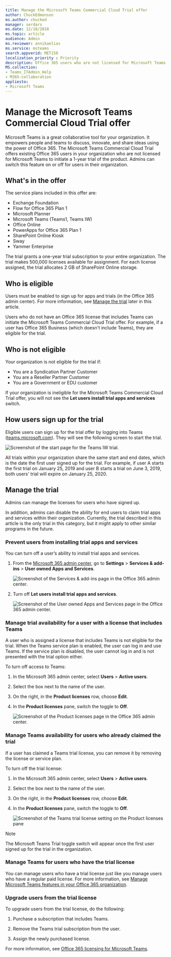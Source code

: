 ```yaml
---
title: Manage the Microsoft Teams Commercial Cloud Trial offer
author: ChuckEdmonson
ms.author: chucked
manager: serdars
ms.date: 12/10/2018
ms.topic: article
audience: Admin
ms.reviewer: annikaelias
ms.service: msteams
search.appverid: MET150
localization_priority : Priority
description: Office 365 users who are not licensed for Microsoft Teams can initiate a 1-year trial of Teams.
MS.collection: 
- Teams_ITAdmin_Help
- M365-collaboration
appliesto: 
- Microsoft Teams
---
```


Manage the Microsoft Teams Commercial Cloud Trial offer
=======================================================

Microsoft Teams is a great collaborative tool for your organization. It empowers people and teams to discuss, innovate, and share ideas using the power of Office 365. The Microsoft Teams Commercial Cloud Trial offers existing Office 365 users in your organization who are not licensed for Microsoft Teams to initiate a 1-year trial of the product. Admins can switch this feature on or off for users in their organization.

## What's in the offer

The service plans included in this offer are:

- Exchange Foundation
- Flow for Office 365 Plan 1
- Microsoft Planner
- Microsoft Teams (Teams1, Teams IW)
- Office Online
- PowerApps for Office 365 Plan 1
- SharePoint Online Kiosk
- Sway
- Yammer Enterprise

The trial grants a one-year trial subscription to your entire organization. The trial makes 500,000 licenses available for assignment. For each license assigned, the trial allocates 2 GB of SharePoint Online storage. 

## Who is eligible

Users must be enabled to sign up for apps and trials (in the Office 365 admin center). For more information, see [Manage the trial](#manage-the-trial) later in this article. 

Users who do not have an Office 365 license that includes Teams can initiate the Microsoft Teams Commercial Cloud Trial offer. For example, if a user has Office 365 Business (which doesn't include Teams), they are eligible for the trial.

## Who is not eligible

Your organization is not eligible for the trial if: 

- You are a Syndication Partner Customer
- You are a Reseller Partner Customer
- You are a Government or EDU customer

If your organization is ineligible for the Microsoft Teams Commercial Cloud Trial offer, you will not see the **Let users install trial apps and services** switch.

## How users sign up for the trial

Eligible users can sign up for the trial offer by logging into Teams ([teams.microsoft.com](https://teams.microsoft.com)). They will see the following screen to start the trial. 

![Screenshot of the start page for the Teams IW trial.](media/iw-trial-start-screen.png)

All trials within your organization share the same start and end dates, which is the date the first user signed up for the trial. For example, if user A starts the first trial on January 25, 2019 and user B starts a trial on June 3, 2019, both users' trial will expire on January 25, 2020.

## <a name="manage-the-trial"></a>Manage the trial

Admins can manage the licenses for users who have signed up. 

In addition, admins can disable the ability for end users to claim trial apps and services within their organization. Currently, the trial described in this article is the only trial in this category, but it might apply to other similar programs in the future. 

### Prevent users from installing trial apps and services

You can turn off a user’s ability to install trial apps and services.

1. From the [Microsoft 365 admin center](https://portal.office.com/adminportal/home), go to **Settings** > **Services & add-ins** > **User owned Apps and Services**.

    ![Screenshot of the Services & add-ins page in the Office 365 admin center.](media/iw-trial-enable-1.png)

2. Turn off **Let users install trial apps and services**.

    ![Screenshot of the User owned Apps and Services page in the Office 365 admin center.](media/iw-trial-enable-2.png)


### Manage trial availability for a user with a license that includes Teams

A user who is assigned a license that includes Teams is not eligible for the trial. When the Teams service plan is enabled, the user can log in and use Teams. If the service plan is disabled, the user cannot log in and is not presented with the trial option either.

To turn off access to Teams:

1. In the Microsoft 365 admin center, select **Users** > **Active users**.

2. Select the box next to the name of the user.

3. On the right, in the **Product licenses** row, choose **Edit**.

4. In the **Product licenses** pane, switch the toggle to **Off**.

    ![Screenshot of the Product licenses page in the Office 365 admin center.](media/iw-trial-enable-3.png)

### Manage Teams availability for users who already claimed the trial

If a user has claimed a Teams trial license, you can remove it by removing the license or service plan.

To turn off the trial license:

1. In the Microsoft 365 admin center, select **Users** > **Active users**.

2. Select the box next to the name of the user.

3. On the right, in the **Product licenses** row, choose **Edit**.

4. In the **Product licenses** pane, switch the toggle to **Off**.

    ![Screenshot of the Teams trial license setting on the Product licenses pane](media/iW-trial-enable-4.png)
    
>[!Note]
>The Microsoft Teams Trial toggle switch will appear once the first user signed up for the trial in the organization.

### Manage Teams for users who have the trial license

You can manage users who have a trial license just like you manage users who have a regular paid license. For more information, see [Manage Microsoft Teams features in your Office 365 organization](enable-features-office-365.md).

### Upgrade users from the trial license

To upgrade users from the trial license, do the following:

1. Purchase a subscription that includes Teams.

2. Remove the Teams trial subscription from the user.

3. Assign the newly purchased license.

For more information, see [Office 365 licensing for Microsoft Teams](Office-365-licensing.md).
